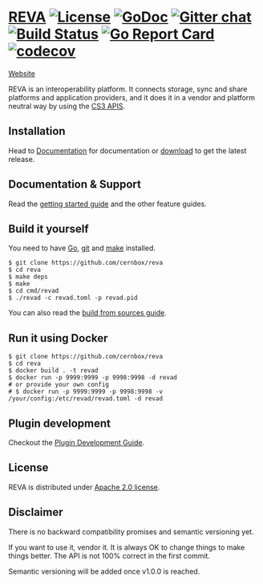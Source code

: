 [REVA](https://cernbox.github.io/reva/) 
[![License](https://img.shields.io/badge/License-Apache%202.0-blue.svg)](https://opensource.org/licenses/Apache-2.0) [![GoDoc](https://godoc.org/github.com/cernbox/reva?status.svg)](https://godoc.org/github.com/cernbox/reva)
 [![Gitter chat](https://badges.gitter.im/cs3org/reva.svg)](https://gitter.im/cs3org/reva) [![Build Status](https://travis-ci.org/cernbox/reva.svg?branch=master)](https://travis-ci.org/cernbox/reva) [![Go Report Card](https://goreportcard.com/badge/github.com/cernbox/reva)](https://goreportcard.com/report/github.com/cernbox/reva)  [![codecov](https://codecov.io/gh/cernbox/reva/branch/master/graph/badge.svg)](https://codecov.io/gh/cernbox/reva) 
================
[Website](https://cernbox.github.io/reva/)

REVA is an interoperability platform. It connects storage, sync and share platforms and application providers, and it does it in a vendor and platform neutral way by using the [CS3 APIS](https://github.com/cernbox/cs3apis).

## Installation
Head to [Documentation](https://cernbox.github.io/reva/) for documentation or [download](https://github.com/cernbox/reva/releases) to get the latest release.

## Documentation & Support
Read the [getting started guide](https://cernbox.github.io/reva/beginner-guide.html) and the other feature guides.


## Build it yourself
You need to have [Go](https://golang.org/doc/install), [git](https://git-scm.com/) and [make](https://en.wikipedia.org/wiki/Make_(software)) installed.

```
$ git clone https://github.com/cernbox/reva
$ cd reva
$ make deps
$ make
$ cd cmd/revad
$ ./revad -c revad.toml -p revad.pid
```

You can also read the [build from sources guide](https://cernbox.github.io/reva/building-reva.html).

## Run it using Docker

```
$ git clone https://github.com/cernbox/reva
$ cd reva
$ docker build . -t revad
$ docker run -p 9999:9999 -p 9998:9998 -d revad
# or provide your own config 
# $ docker run -p 9999:9999 -p 9998:9998 -v /your/config:/etc/revad/revad.toml -d revad
```

## Plugin development

Checkout the [Plugin Development Guide](https://cernbox.github.io/reva/plugin-development.html).

## License

REVA is distributed under [Apache 2.0 license](https://github.com/cernbox/reva/blob/master/LICENSE).

## Disclaimer

There is no backward compatibility promises and semantic versioning yet.

If you want to use it, vendor it. It is always OK to change things to make things better.
The API is not 100% correct in the first commit.

Semantic versioning will be added once v1.0.0 is reached.
